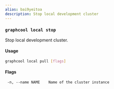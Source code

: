 ```yaml
---
alias: bai9yeitoa
description: Stop local development cluster
---
```


### `graphcool local stop`

Stop local development cluster.

#### Usage

```sh
graphcool local pull [flags]
```

#### Flags

```
 -n, --name NAME    Name of the cluster instance
```
